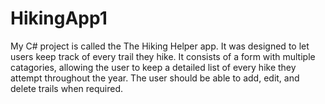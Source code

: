 # HikingApp1

My C# project is called the The Hiking Helper app. It was designed to let users keep track of every trail they hike. It consists of a form with multiple catagories, allowing the user to keep a detailed list of every hike they attempt throughout the year. The user should be able to add, edit, and delete trails when required.



